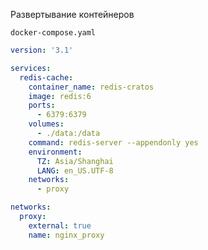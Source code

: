Развертывание контейнеров



`docker-compose.yaml`

```yaml
version: '3.1'

services:
  redis-cache:
    container_name: redis-cratos
    image: redis:6
    ports:
      - 6379:6379
    volumes:
      - ./data:/data
    command: redis-server --appendonly yes
    environment:
      TZ: Asia/Shanghai
      LANG: en_US.UTF-8
    networks:
      - proxy

networks:
  proxy:
    external: true
    name: nginx_proxy
```

